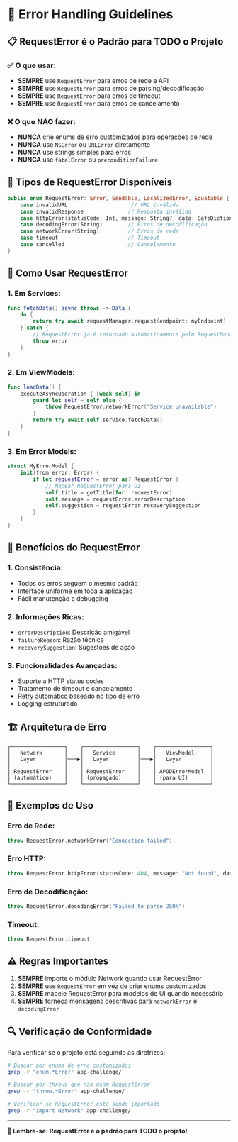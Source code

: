 # 🚨 Error Handling Guidelines

## 📋 **RequestError é o Padrão para TODO o Projeto**

### ✅ **O que usar:**
- **SEMPRE** use `RequestError` para erros de rede e API
- **SEMPRE** use `RequestError` para erros de parsing/decodificação
- **SEMPRE** use `RequestError` para erros de timeout
- **SEMPRE** use `RequestError` para erros de cancelamento

### ❌ **O que NÃO fazer:**
- **NUNCA** crie enums de erro customizados para operações de rede
- **NUNCA** use `NSError` ou `URLError` diretamente
- **NUNCA** use strings simples para erros
- **NUNCA** use `fatalError` ou `preconditionFailure`

## 🎯 **Tipos de RequestError Disponíveis**

```swift
public enum RequestError: Error, Sendable, LocalizedError, Equatable {
    case invalidURL                    // URL inválida
    case invalidResponse              // Resposta inválida
    case httpError(statusCode: Int, message: String?, data: SafeDictionary?)  // Erros HTTP
    case decodingError(String)        // Erros de decodificação
    case networkError(String)         // Erros de rede
    case timeout                      // Timeout
    case cancelled                    // Cancelamento
}
```

## 🔧 **Como Usar RequestError**

### **1. Em Services:**
```swift
func fetchData() async throws -> Data {
    do {
        return try await requestManager.request(endpoint: myEndpoint)
    } catch {
        // RequestError já é retornado automaticamente pelo RequestManager
        throw error
    }
}
```

### **2. Em ViewModels:**
```swift
func loadData() {
    executeAsyncOperation { [weak self] in
        guard let self = self else { 
            throw RequestError.networkError("Service unavailable") 
        }
        return try await self.service.fetchData()
    }
}
```

### **3. Em Error Models:**
```swift
struct MyErrorModel {
    init(from error: Error) {
        if let requestError = error as? RequestError {
            // Mapear RequestError para UI
            self.title = getTitle(for: requestError)
            self.message = requestError.errorDescription
            self.suggestion = requestError.recoverySuggestion
        }
    }
}
```

## 📱 **Benefícios do RequestError**

### **1. Consistência:**
- Todos os erros seguem o mesmo padrão
- Interface uniforme em toda a aplicação
- Fácil manutenção e debugging

### **2. Informações Ricas:**
- `errorDescription`: Descrição amigável
- `failureReason`: Razão técnica
- `recoverySuggestion`: Sugestões de ação

### **3. Funcionalidades Avançadas:**
- Suporte a HTTP status codes
- Tratamento de timeout e cancelamento
- Retry automático baseado no tipo de erro
- Logging estruturado

## 🏗️ **Arquitetura de Erro**

```
┌─────────────────┐    ┌─────────────────┐    ┌─────────────────┐
│   Network       │    │   Service       │    │   ViewModel     │
│   Layer         │───▶│   Layer         │───▶│   Layer         │
│                 │    │                 │    │                 │
│ RequestError    │    │ RequestError    │    │ APODErrorModel  │
│ (automático)    │    │ (propagado)     │    │ (para UI)       │
└─────────────────┘    └─────────────────┘    └─────────────────┘
```

## 📝 **Exemplos de Uso**

### **Erro de Rede:**
```swift
throw RequestError.networkError("Connection failed")
```

### **Erro HTTP:**
```swift
throw RequestError.httpError(statusCode: 404, message: "Not found", data: nil)
```

### **Erro de Decodificação:**
```swift
throw RequestError.decodingError("Failed to parse JSON")
```

### **Timeout:**
```swift
throw RequestError.timeout
```

## ⚠️ **Regras Importantes**

1. **SEMPRE** importe o módulo Network quando usar RequestError
2. **SEMPRE** use `RequestError` em vez de criar enums customizados
3. **SEMPRE** mapeie RequestError para modelos de UI quando necessário
4. **SEMPRE** forneça mensagens descritivas para `networkError` e `decodingError`

## 🔍 **Verificação de Conformidade**

Para verificar se o projeto está seguindo as diretrizes:

```bash
# Buscar por enums de erro customizados
grep -r "enum.*Error" app-challenge/

# Buscar por throws que não usam RequestError
grep -r "throw.*Error" app-challenge/

# Verificar se RequestError está sendo importado
grep -r "import Network" app-challenge/
```

---

**🎯 Lembre-se: RequestError é o padrão para TODO o projeto!**
